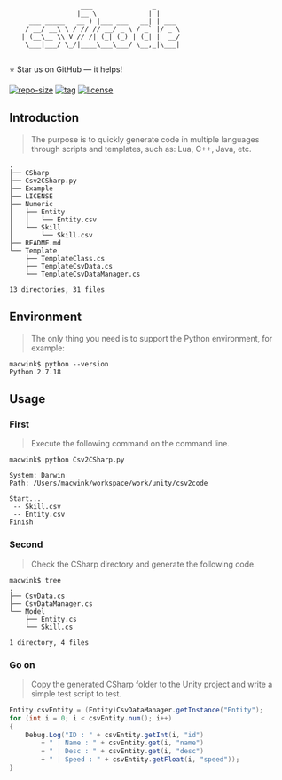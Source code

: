 ``` 
                  ___               _      
                 |__ \             | |     
     ___ _____   __ ) |___ ___   __| | ___ 
    / __/ __\ \ / // // __/ _ \ / _` |/ _ \
   | (__\__ \\ V // /| (_| (_) | (_| |  __/
    \___|___/ \_/|____\___\___/ \__,_|\___|
                                           
```                                                               

⭐ Star us on GitHub — it helps!

[![repo-size](https://img.shields.io/github/languages/code-size/imacwink/csv2code?style=flat)](https://github.com/imacwink/csv2code/archive/main.zip) [![tag](https://img.shields.io/github/v/tag/imacwink/csv2code)](https://github.com/imacwink/csv2code/tags) [![license](https://img.shields.io/github/license/imacwink/csv2code)](LICENSE) 

## Introduction
> The purpose is to quickly generate code in multiple languages ​​through scripts and templates, such as: Lua, C++, Java, etc.

```console
.
├── CSharp
├── Csv2CSharp.py
├── Example
├── LICENSE
├── Numeric
│   ├── Entity
│   │   └── Entity.csv
│   └── Skill
│       └── Skill.csv
├── README.md
└── Template
    ├── TemplateClass.cs
    ├── TemplateCsvData.cs
    └── TemplateCsvDataManager.cs

13 directories, 31 files
```

## Environment
> The only thing you need is to support the Python environment, for example:

```console
macwink$ python --version
Python 2.7.18
```

## Usage

### First
> Execute the following command on the command line.

```console
macwink$ python Csv2CSharp.py 

System: Darwin
Path: /Users/macwink/workspace/work/unity/csv2code

Start...
 -- Skill.csv
 -- Entity.csv
Finish
```

### Second
> Check the CSharp directory and generate the following code.

```console
macwink$ tree
.
├── CsvData.cs
├── CsvDataManager.cs
└── Model
    ├── Entity.cs
    └── Skill.cs

1 directory, 4 files
```

### Go on
> Copy the generated CSharp folder to the Unity project and write a simple test script to test.

```csharp
Entity csvEntity = (Entity)CsvDataManager.getInstance("Entity");
for (int i = 0; i < csvEntity.num(); i++)
{
    Debug.Log("ID : " + csvEntity.getInt(i, "id")
        + " | Name : " + csvEntity.get(i, "name")
        + " | Desc : " + csvEntity.get(i, "desc")
        + " | Speed : " + csvEntity.getFloat(i, "speed"));
}
```
